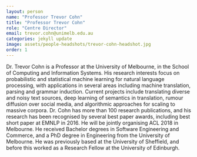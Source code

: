 ```yaml
---
layout: person
name: "Professor Trevor Cohn"
title: "Professor Trevor Cohn"
role: "Centre Director"
email: trevor.cohn@unimelb.edu.au
categories: jekyll update
image: assets/people-headshots/trevor-cohn-headshot.jpg
order: 1
---
```

Dr. Trevor Cohn is a Professor at the University of Melbourne, in the School of Computing and Information Systems. His research interests focus on probabilistic and statistical machine learning for natural language processing, with applications in several areas including machine translation, parsing and grammar induction. Current projects include translating diverse and noisy text sources, deep learning of semantics in translation, rumour diffusion over social media, and algorithmic approaches for scaling to massive corpora. Dr. Cohn has more than 100 research publications, and his research has been recognised by several best paper awards, including best short paper at EMNLP in 2016. He will be jointly organising ACL 2018 in Melbourne. He received Bachelor degrees in Software Engineering and Commerce, and a PhD degree in Engineering from the University of Melbourne. He was previously based at the University of Sheffield, and before this worked as a Research Fellow at the University of Edinburgh.
